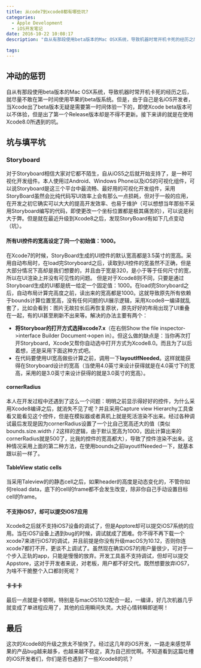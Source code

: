 ```yaml
---
title: 从code7到xcode8都有哪些坑?
categories:
  - Apple Development
  - iOS开发笔记
date: 2016-10-22 10:08:17
description: "自从有那段使用beta版本的Mac OSX系统，导致机器时常开机卡死的经历之后，就尽量不敢在第一时间使用苹果的beta版系统。但是，由于自己是名iOS开发者，当Xcode出了beta版本无疑是需要第一时间体验一下的，即使Xcode beta版本可以不体验，但是出了第一个Release版本却是不得不更新。接下来讲的就是在使用Xcode8.0所遇到的坑。"

tags:
---
```



## 冲动的惩罚

自从有那段使用beta版本的Mac OSX系统，导致机器时常开机卡死的经历之后，就尽量不敢在第一时间使用苹果的beta版系统。但是，由于自己是名iOS开发者，当Xcode出了beta版本无疑是需要第一时间体验一下的，即使Xcode beta版本可以不体验，但是出了第一个Release版本却是不得不更新。接下来讲的就是在使用Xcode8.0所遇到的坑。

## 坑与填平坑

### Storyboard
对于Storyboard相信大家对它都不陌生，自从iOS5之后就开始支持了，是一种可视化开发组件。本人使用过Android、Windows Phone以及iOS的可视化组件，可以说Storyboard是这三个平台中最流畅、最好用的可视化开发组件，采用StoryBoard虽然会比纯代码写UI效率上会有那么一点损耗，但对于一般的应用，在开发之初它确实可以大大的提高开发效率、也易于维护（可以想想当年那些不采用Storyboard编写的代码，即使更改一个坐标位置都是极其痛苦的），可以说是利大于弊。但是就在最近升级到Xcode8之后，发现StoryBoard有如下几点变动（坑）。

#### 所有UI控件的宽高设定了同一个初始值：1000。
在Xcode7的时候，StoryBoard生成的UI控件的默认宽高都是3.5英寸的宽高。采用自动布局时，在load完Storyboard之后，读取到UI控件的宽虽然不正确，但是大部分情况下高却是我们想要的，并且由于宽是320，是小于等于任何尺寸的宽，所以在UI渲染上并没有可见性的问题。
但是对于Xcode8则不同，只要是通过Storyboard生成的UI都是统一给定一个固定值：1000。在load完Storyboard之后，自动布局计算完高度之前，读出来的宽高都是1000。这就导致原先所有依赖于bounds计算位置宽高，没有任何问题的UI展示逻辑，采用Xcode8一编译就乱套了，比如会看到：图片无故拉长后再恢复原状，原先好好的布局出现了UI重叠在一起，有的UI甚至刷新不出来等。解决的办法主要有两个：
 - **将Storyboar的打开方式选择xcode7.x**（在右侧Show the file inspector->interface Builder Document->open in）。但这么做的缺点是：当你再次打开Storyboard，Xcode又帮你自动选中打开方式为Xcode8.0。而且为了以后着想，还是采用下面这种方式吧。
 - 在代码要使用UI宽高做些计算之前，调用一下**layoutIfNeeded**。这样就能获得在Storyboard设计的宽高（当使用4.0英寸来设计获得就是在4.0英寸下的宽高，采用的是3.0英寸来设计获得的就是3.0英寸的宽高）。

#### cornerRadius
本人在开发过程中还遇到了这么一个问题：明明之前显示得好好的控件，为什么采用Xcode8编译之后，就消失不见了呢？并且采用Capture view Hierarchy工具查看又能看见这个控件，但是在模拟器或者真机上就是死活渲染不出来。经过各种调试最后发现是因为cornerRadius设置了一个比自己宽高还大的值（类似bounds.size.width / 2这样的逻辑，由于默认宽高为1000，因此计算出来的cornerRadius就是500了，比我的控件的宽高都大），导致了控件渲染不出来。这种情况采用上面的第二种方法，在使用bounds之前layoutIfNeeded一下，就基本跟以前一样了。

#### TableView static cells
当采用Taleview的的静态cell之后，如果header的高度是动态变化的，不管你如何reload data，底下的cell的frame都不会发生改变，除非你自己手动设置目标cell的frame。

#### 不支持iOS7，却可以提交iOS7应用
Xcode8之后就不支持iOS7设备的调试了，但是Apptore却可以提交iOS7系统的应用。当在iOS7设备上遇到bug的时候，调试就成了困难。你不得不再下载一个xcode7来进行iOS7的调试，并且前提是你没有升级macOS为10.12，否则你连xcode7都打不开，更谈不上调试了。虽然现在确实iOS7的用户量很少，可对于一个步入正轨的app，只能是慢慢的放弃。开发工具虽不支持调试，但却可以提交Appstore，这对于开发者来说，对老板，用户都不好交代。既然想要放弃iOS7，为啥不干脆整个入口都封死呢？

#### 卡卡卡
最后一点就是卡顿啊，特别是与macOS10.12配合一起，一编译，好几次机器几乎就变成了单进程应用了，其他的应用瞬间失灵。大好心情转瞬即逝啊！

## 最后
这次的Xcode8的升级之旅太不愉快了。经过这几年的iOS开发，一路走来感觉苹果的产品bug越来越多，也越来越不稳定，真为自己担忧啊。不知道看到这篇吐槽的iOS开发者们，你们是否也遇到了一些Xcode8的坑？

